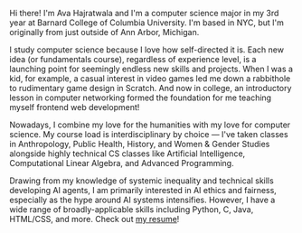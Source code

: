 Hi there! I'm Ava Hajratwala and I'm a computer science major in my 3rd year at Barnard College of Columbia University. I'm based in NYC, but I'm originally from just outside of Ann Arbor, Michigan.

I study computer science because I love how self-directed it is. Each new idea (or fundamentals course), regardless of experience level, is a launching point for seemingly endless new skills and projects. When I was a kid, for example, a casual interest in video games led me down a rabbithole to rudimentary game design in Scratch. And now in college, an introductory lesson in computer networking formed the foundation for me teaching myself frontend web development!

Nowadays, I combine my love for the humanities with my love for computer science. My course load is interdisciplinary by choice — I've taken classes in Anthropology, Public Health, History, and Women & Gender Studies alongside highly technical CS classes like Artificial Intelligence, Computational Linear Algebra, and Advanced Programming.

Drawing from my knowledge of systemic inequality and technical skills developing AI agents, I am primarily interested in AI ethics and fairness, especially as the hype around AI systems intensifies. However, I have a wide range of broadly-applicable skills including Python, C, Java, HTML/CSS, and more. Check out [my resume](https://avahajr.github.io/05-24-2023_Resume.pdf)!
